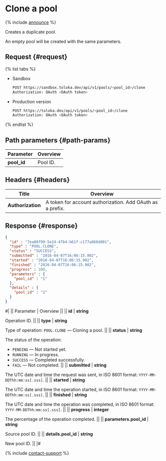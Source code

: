 # Clone a pool

{% include [announce](../_includes/announce.md) %}

Creates a duplicate pool.

An empty pool will be created with the same parameters.

## Request {#request}

{% list tabs %}

- Sandbox

    ```bash
    POST https://sandbox.toloka.dev/api/v1/pools/<pool_id>/clone
    Authorization: OAuth <OAuth token>
    ```

- Production version

    ```bash
    POST https://toloka.dev/api/v1/pools/<pool_id>/clone
    Authorization: OAuth <OAuth token>
    ```

{% endlist %}

## Path parameters {#path-params}

Parameter | Overview
----- | -----
**pool_id** | Pool ID.

## Headers {#headers}

Title | Overview
----- | -----
**Authorization** | A token for account authorization. Add OAuth as a prefix.

## Response {#response}

```json
{
  "id" : "7ea08f99-5e24-47b4-b61f-c177a868d801",
  "type" : "POOL.CLONE",
  "status" : "SUCCESS",
  "submitted" : "2016-04-07T16:06:15.902",
  "started" : "2016-04-07T16:06:15.902",
  "finished" : "2016-04-07T16:06:15.902",
  "progress" : 100,
  "parameters" : {
    "pool_id" : "1"
  },
  "details" : {
    "pool_id" : "2"
  }
}
```

#|
|| Parameter | Overview ||
|| **id** | **string**

Operation ID. ||
|| **type** | **string**

Type of operation: `POOL.CLONE` — Cloning a pool. ||
|| **status** | **string**

The status of the operation:

- `PENDING` — Not started yet.
- `RUNNING` — In progress.
- `SUCCESS` — Completed successfully.
- `FAIL` — Not completed. ||
|| **submitted** | **string**

The UTC date and time the request was sent, in ISO 8601 format: `YYYY-MM-DDThh:mm:ss[.sss]`. ||
|| **started** | **string**

The UTC date and time the operation started, in ISO 8601 format: `YYYY-MM-DDThh:mm:ss[.sss]`. ||
|| **finished** | **string**

The UTC date and time the operation was completed, in ISO 8601 format: `YYYY-MM-DDThh:mm:ss[.sss]`. ||
|| **progress** | **integer**

The percentage of the operation completed. ||
|| **parameters.pool_id** | **string**

Source pool ID. ||
|| **details.pool_id** | **string**

New pool ID. ||
|#

{% include [contact-support](../../guide/_includes/contact-support.md) %}